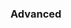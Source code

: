 <div id="title">

### Advanced
</div>

<div id="body">

<include src="makeHappyPathProminent/unit-inParent-asPanel.md" boilerplate />

</div>